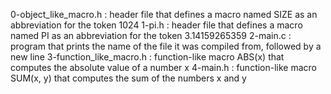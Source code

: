 0-object_like_macro.h :  header file that defines a macro named SIZE as an abbreviation for the token 1024
1-pi.h : header file that defines a macro named PI as an abbreviation for the token 3.14159265359
2-main.c : program that prints the name of the file it was compiled from, followed by a new line
3-function_like_macro.h : function-like macro ABS(x) that computes the absolute value of a number x
4-main.h : function-like macro SUM(x, y) that computes the sum of the numbers x and y
